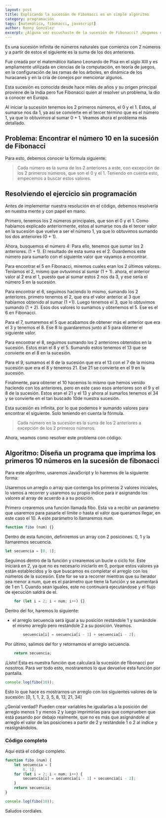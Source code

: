 ```yaml
---
layout: post
title: Explicando la sucesión de Fibonacci en un simple algoritmo
category: programación
tags: [matemática, fibonacci, javascript]
author: Ronny González
excerpt: ¿Alguna vez escuchaste de la sucesión de Fibonacci? ¡Hagamos un algoritmo para que nuestra computadora lo realice por nosotros!
---
```


Es  una sucesión infinita de números naturales que comienza con 2 números y a partir de estos el siguiente es la suma de los dos anteriores.

Fue creada por el matemático italiano Leonardo de Pisa en el siglo XIII y es ampliamente utilizada en ciencias de la computación, en teoría de juegos, en la configuración de las ramas de los árboles, en dinámica de los huracanes y en la cría de conejos por mencionar algunos.

Esta sucesión es conocida desde hace miles de años y su origen principal proviene de la India pero fue Fibonacci quien al resolver un problema, la dio a conocer en Europa.

Al iniciar la sucesión tenemos los 2 primeros números, el 0 y el 1. Estos, al sumarse nos da 1, ya así se convierte en el tercer término que es el número 1, ya que lo obtuvimos al sumar 0 + 1. Veamos ahora el problema más detallado.

## Problema: Encontrar el número 10 en la sucesión de Fibonacci

Para esto, debemos conocer la fórmula siguiente:
> Cada número es la suma de los 2 anteriores a este, con excepción de los 2 primeros números, que son el 0 y el 1. Teniendo en cuenta esto, empecemos a buscar estos valores.

## Resolviendo el ejercicio sin programación

Antes de implementar nuestra resolución en el código, debemos resolverla en nuestra mente y con papel en mano.

Primero, tenemos los 2 números principales, que son el 0 y el 1. Como habíamos explicado anteriormente, estos al sumarse nos da el tercer valor en la sucesión que vuelve a ser el número 1, ya que lo obtuvimos sumando los dos anteriores (0 + 1).

Ahora, busquemos el número 4: Para ello, tenemos que sumar los 2 anteriores. (1 + 1). El resultado de esta suma es el 2. Guardemos este número para sumarlo con el siguiente valor que vayamos a encontrar.

Para encontrar el 5 en Fibonacci, miremos cuales eran los 2 últimos valores. Teníamos el 2, mismo que ovtuvimos al sumar (1 + 1). ahora, el anterior valor al 2 era el 1, puesto que al sumar estos 2 nos da 3, y ese sería el número 5 en la sucesión.

Para encontrar el 6, seguimos haciendo lo mismo, sumando los 2 anteriores. primero tenemos el 2, que era el valor anterior al 3 que habíamos obtenido al sumar (1 +1). Luego tenemos el 3, que lo obtuvimos sumando (1 + 2). Esos dos valores lo sumamos y obtenemos el 5. Ese es el 6 en Fibonacci.

Para el 7, sumaremos el 5 que acabamos de obtener más el anterior que era el 3 y tenemos el 8. Ese 8 lo guardaremos junto al 5 para obtener el siguiente valor.

Para encontrar el 8, seguimos sumando los 2 anteriores obtenidos en la sucesión. Estos eran el 8 y el 5. Sumando estos tenemos el 13 que se convierte en el 8 en la sucesión.

Para el 9, sumamos el 8 de la sucesión que era el 13 con el 7 de la misma sucesión que era el 8 y tenemos 21. Ese 21 se convierte en el 9 en la sucesión.

Finalmente, para obtener el 10 hacemos lo mismo que hemos venido haciendo con los anteriores, pero en este caso esos anteriores son el 9 y el 8 de la sucesión. Estos eran el 21 y el 13 y ahora al sumarlos tenemos el 34 y se convierte en el tan buscado 10de nuestra sucesión.

Esta sucesión es infinita, por lo que podemos ir sumando valores para encontrar el siguiente. Solo teniendo en cuenta la fórmula.
> Cada número en la sucesión es la suma de los 2 anteriores a excepción de los 2 primeros números.

Ahora, veamos como resolver este problema con código.

## Algoritmo: Diseña un programa que imprima los primeros 10 números en la sucesión de fibonacci

Para este algoritmo, usaremos JavaScript y lo haremos de la siguiente forma:

Usaremos un arreglo o array que contenga los primeros 2 valores iniciales, lo vamos a recorrer y usaremos su propio índice para ir asignando los valores al array de acuerdo a a su posición.

Primero crearemos una función llamada fibo. Esta va a recibir un parámetro que usaremos para pasarle el límite o hasta el valor que queramos llegar, en este caso el 10. A este parámetro lo llamaremos num.

```javascript
function fibo (num) {}
```

Dentro de esta función, definiremos un array con 2 posiciones. 0, 1 y la llamaremos secuencia.

```javascript
let secuencia = [0, 1];
```

Seguimos dentro de la función y crearemos un bucle o ciclo for. Este iniciará en 2, ya que no es necesario iniciarlo en 0, porque estos valores ya están establecidos y lo que buscamos es completar el arreglo con los números de la sucesión. Este for se va a recorrer mientras que  su iterador sea menor a num, que es el parámetro que tiene la función y se aumentará de 1 en 1. Cuando sean iguales, este no continuará ejecutándose y el flujo de ejecución saldrá de el.

```javascript
    for (let i = 2; i < num; i++) {}
```

Dentro del for, haremos lo siguiente:
- el arreglo secuencia será igual a su posición restándole 1 y sumándole el mismo arreglo pero restándole 2 a su posición. Veamos.

```javascript
        secuencia[i] = secuencia[i - 1] + secuencia[i - 2];
```

Por último, salimos del for y retornamos el arreglo secuencia.

```javascript
    return secuencia;
```

¡Listo! Esta es nuestra función que calculará la sucesión de fibonacci por nosotros. Para ver todo esto, mostraremos lo que devuelve esta función por pantalla.

```javascript
console.log(fibo(10));
```

Esto lo que hace es mostrarnos un arreglo con los siguientes valores de la sucesión:
\[0, 1,  1,  2,  3,
  5, 8, 13, 21, 34]

¿Genial verdad? Pueden crear variables he igualarlas a la posición del arreglo menos 1 y menos 2 y luego imprimirlas para que comprueben que está pasando por debajo realmente, que no es más que asignándole al arreglo el valor de las posiciones a partir de 2 y restándole 1 o 2 al índice y reasignándolos.

### Código completo

Aquí está el código completo.

```javascript
function fibo (num) {
    let secuencia = [
        0, 1];
    for (let i = 2; i < num; i++) {
        secuencia[i] = secuencia[i - 1] + secuencia[i - 2];
    }
    return secuencia;
}

console.log(fibo(10));

```

Saludos cordiales.